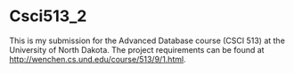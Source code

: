 # Csci513_2

This is my submission for the Advanced Database course (CSCI 513) at the University of North Dakota. The project requirements can be found at <http://wenchen.cs.und.edu/course/513/9/1.html>.
